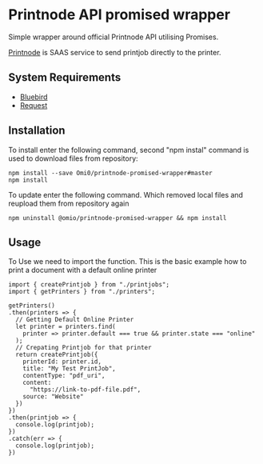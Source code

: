 # Printnode API promised wrapper

Simple wrapper around official Printnode API utilising Promises.

[Printnode](https://www.printnode.com/) is SAAS service to send printjob directly to the printer.

## System Requirements

- [Bluebird](https://github.com/petkaantonov/bluebird)
- [Request](https://github.com/request/request)

## Installation

To install enter the following command, second "npm instal" command is used to download files from repository:

```
npm install --save Omi0/printnode-promised-wrapper#master
npm install
```

To update enter the following command. Which removed local files and reupload them from repository again

```
npm uninstall @omio/printnode-promised-wrapper && npm install
```

## Usage

To Use we need to import the function. This is the basic example how to print a document with a default online printer

```
import { createPrintjob } from "./printjobs";
import { getPrinters } from "./printers";

getPrinters()
.then(printers => {
  // Getting Default Online Printer
  let printer = printers.find(
    printer => printer.default === true && printer.state === "online"
  );
  // Crepating Printjob for that printer
  return createPrintjob({
    printerId: printer.id,
    title: "My Test PrintJob",
    contentType: "pdf_uri",
    content:
      "https://link-to-pdf-file.pdf",
    source: "Website"
  })
})
.then(printjob => {
  console.log(printjob);
})
.catch(err => {
  console.log(printjob);
})
```
